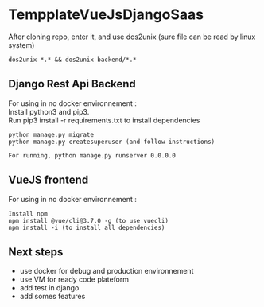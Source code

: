 # TempplateVueJsDjangoSaas

After cloning repo, enter it, and use dos2unix (sure file can be read by linux system)
```
dos2unix *.* && dos2unix backend/*.*

```

## Django Rest Api Backend

For using in no docker environnement : \
Install python3 and pip3. \
Run pip3 install -r requirements.txt to install dependencies

```
python manage.py migrate
python manage.py createsuperuser (and follow instructions)

For running, python manage.py runserver 0.0.0.0
```

## VueJS frontend

For using in no docker environnement :
```
Install npm
npm install @vue/cli@3.7.0 -g (to use vuecli)
npm install -i (to install all dependencies)
```


## Next steps
- use docker for debug and production environnement
- use VM for ready code plateform
- add test in django
- add somes features
